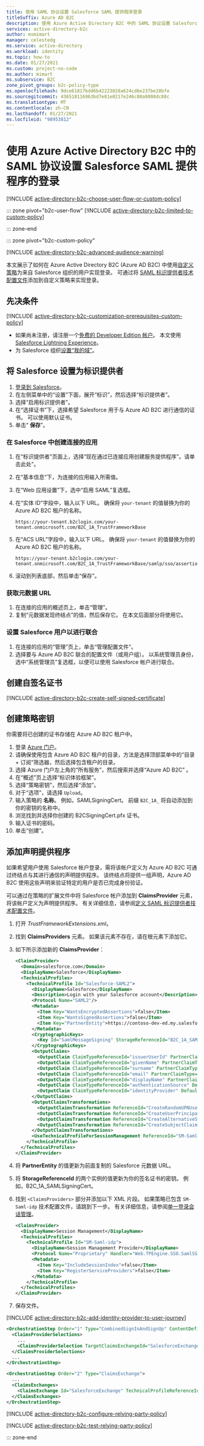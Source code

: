 ```yaml
---
title: 使用 SAML 协议设置 Salesforce SAML 提供程序登录
titleSuffix: Azure AD B2C
description: 使用 Azure Active Directory B2C 中的 SAML 协议设置 Salesforce SAML 提供程序的登录。
services: active-directory-b2c
author: msmimart
manager: celestedg
ms.service: active-directory
ms.workload: identity
ms.topic: how-to
ms.date: 01/27/2021
ms.custom: project-no-code
ms.author: mimart
ms.subservice: B2C
zone_pivot_groups: b2c-policy-type
ms.openlocfilehash: 9dce61817bdd6b42223028a624cd6e237be28bfe
ms.sourcegitcommit: 436518116963bd7e81e0217e246c80a9808dc88c
ms.translationtype: MT
ms.contentlocale: zh-CN
ms.lasthandoff: 01/27/2021
ms.locfileid: "98953812"
---
```

# <a name="set-up-sign-in-with-a-salesforce-saml-provider-by-using-saml-protocol-in-azure-active-directory-b2c"></a>使用 Azure Active Directory B2C 中的 SAML 协议设置 Salesforce SAML 提供程序的登录

[!INCLUDE [active-directory-b2c-choose-user-flow-or-custom-policy](../../includes/active-directory-b2c-choose-user-flow-or-custom-policy.md)]

::: zone pivot="b2c-user-flow"
[!INCLUDE [active-directory-b2c-limited-to-custom-policy](../../includes/active-directory-b2c-limited-to-custom-policy.md)]

::: zone-end

::: zone pivot="b2c-custom-policy"

[!INCLUDE [active-directory-b2c-advanced-audience-warning](../../includes/active-directory-b2c-advanced-audience-warning.md)]

本文展示了如何在 Azure Active Directory B2C (Azure AD B2C) 中使用[自定义策略](custom-policy-overview.md)为来自 Salesforce 组织的用户实现登录。 可通过将 [SAML 标识提供者技术配置文件](saml-identity-provider-technical-profile.md)添加到自定义策略来实现登录。

## <a name="prerequisites"></a>先决条件

[!INCLUDE [active-directory-b2c-customization-prerequisites-custom-policy](../../includes/active-directory-b2c-customization-prerequisites-custom-policy.md)]
- 如果尚未注册，请注册一个[免费的 Developer Edition 帐户](https://developer.salesforce.com/signup)。 本文使用 [Salesforce Lightning Experience](https://developer.salesforce.com/page/Lightning_Experience_FAQ)。
- 为 Salesforce 组织[设置“我的域”](https://help.salesforce.com/articleView?id=domain_name_setup.htm&language=en_US&type=0)。

## <a name="set-up-salesforce-as-an-identity-provider"></a>将 Salesforce 设置为标识提供者

1. [登录到 Salesforce](https://login.salesforce.com/)。
2. 在左侧菜单中的“设置”下面，展开“标识”，然后选择“标识提供者”。
3. 选择“启用标识提供者”。
4. 在“选择证书”下，选择希望 Salesforce 用于与 Azure AD B2C 进行通信的证书。 可以使用默认证书。
5. 单击“ **保存**”。

### <a name="create-a-connected-app-in-salesforce"></a>在 Salesforce 中创建连接的应用

1. 在“标识提供者”页面上，选择“现在通过已连接应用创建服务提供程序”。请单击此处”。
2. 在“基本信息”下，为连接的应用输入所需值。
3. 在“Web 应用设置”下，选中“启用 SAML”复选框。
4. 在“实体 ID”字段中，输入以下 URL。 确保将 `your-tenant` 的值替换为你的 Azure AD B2C 租户的名称。

      ```
      https://your-tenant.b2clogin.com/your-tenant.onmicrosoft.com/B2C_1A_TrustFrameworkBase
      ```

6. 在“ACS URL”字段中，输入以下 URL。 确保将 `your-tenant` 的值替换为你的 Azure AD B2C 租户的名称。

      ```
      https://your-tenant.b2clogin.com/your-tenant.onmicrosoft.com/B2C_1A_TrustFrameworkBase/samlp/sso/assertionconsumer
      ```
7. 滚动到列表底部，然后单击“保存”。

### <a name="get-the-metadata-url"></a>获取元数据 URL

1. 在连接的应用的概述页上，单击“管理”。
2. 复制“元数据发现终结点”的值，然后保存它。 在本文后面部分将使用它。

### <a name="set-up-salesforce-users-to-federate"></a>设置 Salesforce 用户以进行联合

1. 在连接的应用的“管理”页上，单击“管理配置文件”。
2. 选择要与 Azure AD B2C 联合的配置文件（或用户组）。 以系统管理员身份，选中“系统管理员”复选框，以便可以使用 Salesforce 帐户进行联合。

## <a name="create-a-self-signed-certificate"></a>创建自签名证书

[!INCLUDE [active-directory-b2c-create-self-signed-certificate](../../includes/active-directory-b2c-create-self-signed-certificate.md)]

## <a name="create-a-policy-key"></a>创建策略密钥

你需要将已创建的证书存储在 Azure AD B2C 租户中。

1. 登录 [Azure 门户](https://portal.azure.com/)。
2. 请确保使用包含 Azure AD B2C 租户的目录，方法是选择顶部菜单中的“目录 + 订阅”筛选器，然后选择包含租户的目录。
3. 选择 Azure 门户左上角的“所有服务”，然后搜索并选择“Azure AD B2C” 。
4. 在“概述”页上选择“标识体验框架”。
5. 选择“策略密钥”，然后选择“添加”。
6. 对于“选项”，请选择 `Upload`。
7. 输入策略的 **名称**。 例如，SAMLSigningCert。 前缀 `B2C_1A_` 将自动添加到你的密钥的名称中。
8. 浏览找到并选择你创建的 B2CSigningCert.pfx 证书。
9. 输入证书的密码。
3. 单击“创建”。

## <a name="add-a-claims-provider"></a>添加声明提供程序

如果希望用户使用 Salesforce 帐户登录，需将该帐户定义为 Azure AD B2C 可通过终结点与其进行通信的声明提供程序。 该终结点将提供一组声明，Azure AD B2C 使用这些声明来验证特定的用户是否已完成身份验证。

可以通过在策略的扩展文件中将 Salesforce 帐户添加到 **ClaimsProvider** 元素，将该帐户定义为声明提供程序。 有关详细信息，请参阅[定义 SAML 标识提供者技术配置文件](saml-identity-provider-technical-profile.md)。

1. 打开 *TrustFrameworkExtensions.xml*。
1. 找到 **ClaimsProviders** 元素。 如果该元素不存在，请在根元素下添加它。
1. 如下所示添加新的 **ClaimsProvider**：

    ```xml
    <ClaimsProvider>
      <Domain>salesforce.com</Domain>
      <DisplayName>Salesforce</DisplayName>
      <TechnicalProfiles>
        <TechnicalProfile Id="Salesforce-SAML2">
          <DisplayName>Salesforce</DisplayName>
          <Description>Login with your Salesforce account</Description>
          <Protocol Name="SAML2"/>
          <Metadata>
            <Item Key="WantsEncryptedAssertions">false</Item>
            <Item Key="WantsSignedAssertions">false</Item>
            <Item Key="PartnerEntity">https://contoso-dev-ed.my.salesforce.com/.well-known/samlidp.xml</Item>
          </Metadata>
          <CryptographicKeys>
            <Key Id="SamlMessageSigning" StorageReferenceId="B2C_1A_SAMLSigningCert"/>
          </CryptographicKeys>
          <OutputClaims>
            <OutputClaim ClaimTypeReferenceId="issuerUserId" PartnerClaimType="userId"/>
            <OutputClaim ClaimTypeReferenceId="givenName" PartnerClaimType="given_name"/>
            <OutputClaim ClaimTypeReferenceId="surname" PartnerClaimType="family_name"/>
            <OutputClaim ClaimTypeReferenceId="email" PartnerClaimType="email"/>
            <OutputClaim ClaimTypeReferenceId="displayName" PartnerClaimType="username"/>
            <OutputClaim ClaimTypeReferenceId="authenticationSource" DefaultValue="socialIdpAuthentication"/>
            <OutputClaim ClaimTypeReferenceId="identityProvider" DefaultValue="salesforce.com" />
          </OutputClaims>
          <OutputClaimsTransformations>
            <OutputClaimsTransformation ReferenceId="CreateRandomUPNUserName"/>
            <OutputClaimsTransformation ReferenceId="CreateUserPrincipalName"/>
            <OutputClaimsTransformation ReferenceId="CreateAlternativeSecurityId"/>
            <OutputClaimsTransformation ReferenceId="CreateSubjectClaimFromAlternativeSecurityId"/>
          </OutputClaimsTransformations>
          <UseTechnicalProfileForSessionManagement ReferenceId="SM-Saml-idp"/>
        </TechnicalProfile>
      </TechnicalProfiles>
    </ClaimsProvider>
    ```

1. 将 **PartnerEntity** 的值更新为前面复制的 Salesforce 元数据 URL。
1. 将 **StorageReferenceId** 的两个实例的值更新为你的签名证书的密钥。 例如，B2C_1A_SAMLSigningCert。
1. 找到 `<ClaimsProviders>` 部分并添加以下 XML 片段。 如果策略已包含 `SM-Saml-idp` 技术配置文件，请跳到下一步。 有关详细信息，请参阅[单一登录会话管理](custom-policy-reference-sso.md)。

    ```xml
    <ClaimsProvider>
      <DisplayName>Session Management</DisplayName>
      <TechnicalProfiles>
        <TechnicalProfile Id="SM-Saml-idp">
          <DisplayName>Session Management Provider</DisplayName>
          <Protocol Name="Proprietary" Handler="Web.TPEngine.SSO.SamlSSOSessionProvider, Web.TPEngine, Version=1.0.0.0, Culture=neutral, PublicKeyToken=null" />
          <Metadata>
            <Item Key="IncludeSessionIndex">false</Item>
            <Item Key="RegisterServiceProviders">false</Item>
          </Metadata>
        </TechnicalProfile>
      </TechnicalProfiles>
    </ClaimsProvider>
    ```
1. 保存文件。

[!INCLUDE [active-directory-b2c-add-identity-provider-to-user-journey](../../includes/active-directory-b2c-add-identity-provider-to-user-journey.md)]

```xml
<OrchestrationStep Order="1" Type="CombinedSignInAndSignUp" ContentDefinitionReferenceId="api.signuporsignin">
  <ClaimsProviderSelections>
    ...
    <ClaimsProviderSelection TargetClaimsExchangeId="SalesforceExchange" />
  </ClaimsProviderSelections>
  ...
</OrchestrationStep>

<OrchestrationStep Order="2" Type="ClaimsExchange">
  ...
  <ClaimsExchanges>
    <ClaimsExchange Id="SalesforceExchange" TechnicalProfileReferenceId="Salesforce-SAML2" />
  </ClaimsExchanges>
</OrchestrationStep>
```

[!INCLUDE [active-directory-b2c-configure-relying-party-policy](../../includes/active-directory-b2c-configure-relying-party-policy-user-journey.md)]

[!INCLUDE [active-directory-b2c-test-relying-party-policy](../../includes/active-directory-b2c-test-relying-party-policy-user-journey.md)]

::: zone-end